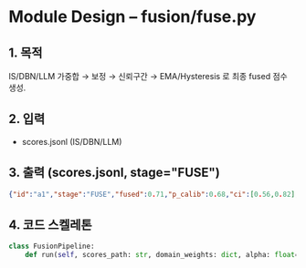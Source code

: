 # Module Design – fusion/fuse.py

## 1. 목적
IS/DBN/LLM 가중합 → 보정 → 신뢰구간 → EMA/Hysteresis 로 최종 fused 점수 생성.

## 2. 입력
- scores.jsonl (IS/DBN/LLM)

## 3. 출력 (scores.jsonl, stage="FUSE")
```json
{"id":"a1","stage":"FUSE","fused":0.71,"p_calib":0.68,"ci":[0.56,0.82],"ema":0.69,"state":"elevated"}
```

## 4. 코드 스켈레톤
```python
class FusionPipeline:
    def run(self, scores_path: str, domain_weights: dict, alpha: float=0.9, up=0.70, down=0.60) -> None: ...
```
